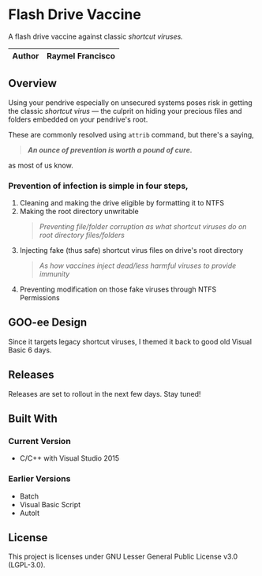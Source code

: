 # Flash Drive Vaccine
A flash drive vaccine against classic *shortcut viruses.*

| Author | Raymel Francisco |
|-|-|

## Overview
Using your pendrive especially on unsecured systems poses risk in getting the classic *shortcut virus* —
the culprit on hiding your precious files and folders embedded on your pendrive's root.

These are commonly resolved using `attrib` command, but there's a saying,
> ***An ounce of prevention is worth a pound of cure.***
                
as most of us know.

### Prevention of infection is simple in four steps,
1. Cleaning and making the drive eligible by formatting it to NTFS
2. Making the root directory unwritable
   > *Preventing file/folder corruption as what shortcut viruses do on root directory files/folders*
3. Injecting fake (thus safe) shortcut virus files on drive's root directory
   > *As how vaccines inject dead/less harmful viruses to provide immunity*
3. Preventing modification on those fake viruses through NTFS Permissions

## GOO-ee Design
Since it targets legacy shortcut viruses, I themed it back to good old Visual Basic 6 days.

## Releases

Releases are set to rollout in the next few days. Stay tuned!

## Built With
### Current Version
- C/C++ with Visual Studio 2015

### Earlier Versions
- Batch
- Visual Basic Script
- AutoIt

## License

This project is licenses under GNU Lesser General Public License v3.0 (LGPL-3.0).

